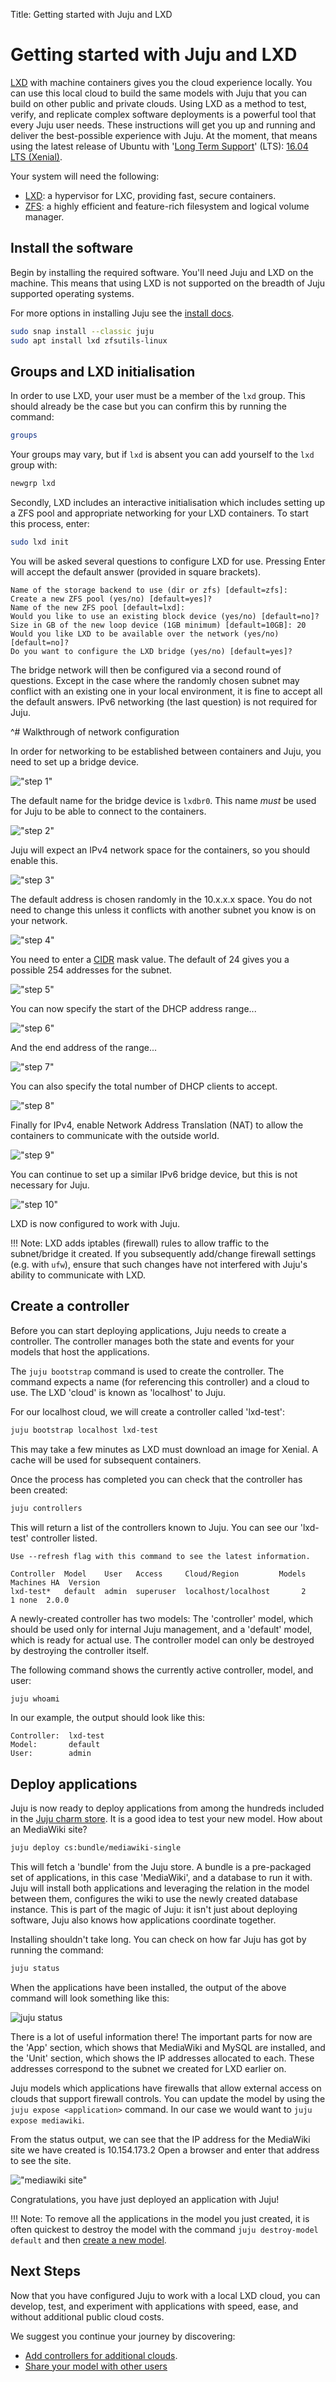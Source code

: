 Title: Getting started with Juju and LXD

# Getting started with Juju and LXD

[LXD][lxd-upstream] with machine containers gives you the cloud experience
locally. You can use this local cloud to build the same models with Juju that
you can build on other public and private clouds. Using LXD as a method to
test, verify, and replicate complex software deployments is a powerful tool
that every Juju user needs. These instructions will get you up and running and
deliver the best-possible experience with Juju. At the moment, that means
using the latest release of Ubuntu with
'[Long Term Support][long-term-support]' (LTS):
[16.04 LTS (Xenial)][Xenial-download].

Your system will need the following:

- [LXD][lxd-upstream]: a hypervisor for LXC, providing fast, secure containers.
- [ZFS][ZFS-wiki]: a highly efficient and feature-rich filesystem and logical volume manager.


## Install the software

Begin by installing the required software. You'll need Juju and LXD on the
machine. This means that using LXD is not supported on the breadth of Juju
supported operating systems.

For more options in installing Juju see the [install docs][install].


```bash
sudo snap install --classic juju
sudo apt install lxd zfsutils-linux
```

## Groups and LXD initialisation

In order to use LXD, your user must be a member of the `lxd` group.  This
should already be the case but you can confirm this by running the command:

```bash
groups
```

Your groups may vary, but if `lxd` is absent you can add yourself to the `lxd`
group with:

```bash
newgrp lxd
```

Secondly, LXD includes an interactive initialisation which includes setting up
a ZFS pool and appropriate networking for your LXD containers. To start this
process, enter:

```bash
sudo lxd init
```

You will be asked several questions to configure LXD for use. Pressing Enter
will accept the default answer (provided in square brackets).

```no-highlight
Name of the storage backend to use (dir or zfs) [default=zfs]:
Create a new ZFS pool (yes/no) [default=yes]?
Name of the new ZFS pool [default=lxd]:
Would you like to use an existing block device (yes/no) [default=no]?
Size in GB of the new loop device (1GB minimum) [default=10GB]: 20
Would you like LXD to be available over the network (yes/no) [default=no]?
Do you want to configure the LXD bridge (yes/no) [default=yes]?
```

The bridge network will then be configured via a second round of questions.
Except in the case where the randomly chosen subnet may conflict with an
existing one in your local environment, it is fine to accept all the default
answers. IPv6 networking (the last question) is not required for Juju.

^# Walkthrough of network configuration

   In order for networking to be established between containers and Juju, you
   need to set up a bridge device.

   !["step 1"](./media/juju-lxd-config001.png)

   The default name for the bridge device is `lxdbr0`. This name _must_ be used
   for Juju to be able to connect to the containers.

   !["step 2"](./media/juju-lxd-config002.png)

   Juju will expect an IPv4 network space for the containers, so you should
   enable this.

   !["step 3"](./media/juju-lxd-config003.png)

   The default address is chosen randomly in the 10.x.x.x space. You do not
   need to change this unless it conflicts with another subnet you know is on
   your network.

   !["step 4"](./media/juju-lxd-config004.png)

   You need to enter a [CIDR](https://tools.ietf.org/html/rfc4632) mask value.
   The default of 24 gives you a possible 254 addresses for the subnet.

   !["step 5"](./media/juju-lxd-config005.png)

   You can now specify the start of the DHCP address range...

   !["step 6"](./media/juju-lxd-config006.png)

   And the end address of the range...

   !["step 7"](./media/juju-lxd-config007.png)

   You can also specify the total number of DHCP clients to accept.

   !["step 8"](./media/juju-lxd-config008.png)

   Finally for IPv4, enable Network Address Translation (NAT) to allow the
   containers to communicate with the outside world.

   !["step 9"](./media/juju-lxd-config009.png)

   You can continue to set up a similar IPv6 bridge device, but this is not
   necessary for Juju.

   !["step 10"](./media/juju-lxd-config010.png)

LXD is now configured to work with Juju.

!!! Note: LXD adds iptables (firewall) rules to allow traffic to the
subnet/bridge it created. If you subsequently add/change firewall settings
(e.g. with `ufw`), ensure that such changes have not interfered with Juju's
ability to communicate with LXD.

## Create a controller

Before you can start deploying applications, Juju needs to create a
controller. The controller manages both the state and events for your models
that host the applications.

The `juju bootstrap` command is used to create the controller. The command
expects a name (for referencing this controller) and a cloud to use. The LXD
'cloud' is known as 'localhost' to Juju.

For our localhost cloud, we will create a controller called 'lxd-test':

```bash
juju bootstrap localhost lxd-test
```

This may take a few minutes as LXD must download an image for Xenial. A cache
will be used for subsequent containers.

Once the process has completed you can check that the controller has been
created:

```bash
juju controllers
```

This will return a list of the controllers known to Juju. You can see our
'lxd-test' controller listed.

```no-highlight
Use --refresh flag with this command to see the latest information.

Controller  Model    User   Access     Cloud/Region         Models  Machines HA  Version
lxd-test*   default  admin  superuser  localhost/localhost       2         1 none  2.0.0
```

A newly-created controller has two models: The 'controller' model, which should
be used only for internal Juju management, and a 'default' model, which is
ready for actual use. The controller model can only be destroyed by destroying
the controller itself.

The following command shows the currently active controller, model, and user:

```bash
juju whoami
```

In our example, the output should look like this:

```no-highlight
Controller:  lxd-test
Model:       default
User:        admin
```

## Deploy applications

Juju is now ready to deploy applications from among the hundreds included in
the [Juju charm store][charm store]. It is a good idea to test your new model.
How about an MediaWiki site?

```bash
juju deploy cs:bundle/mediawiki-single
```

This will fetch a 'bundle' from the Juju store. A bundle is a pre-packaged set
of applications, in this case 'MediaWiki', and a database to run it
with. Juju will install both applications and leveraging the relation in the
model between them, configures the wiki to use the newly created database
instance. This is part of the magic of Juju: it isn't just about deploying
software, Juju also knows how applications coordinate together.

Installing shouldn't take long. You can check on how far Juju has got by running
the command:

```bash
juju status
```

When the applications have been installed, the output of the above command will
look something like this:

![juju status](./media/juju-mediawiki-status.png)

There is a lot of useful information there! The important parts for now are
the 'App' section, which shows that MediaWiki and MySQL are installed, and the
'Unit' section, which shows the IP addresses allocated to each. These addresses
correspond to the subnet we created for LXD earlier on.

Juju models which applications have firewalls that allow external access on
clouds that support firewall controls. You can update the model by using the
`juju expose <application>` command. In our case we would want to
`juju expose mediawiki`.

From the status output, we can see that the IP address for the MediaWiki
site we have created is 10.154.173.2 Open a browser and enter that address
to see the site.

!["mediawiki site"](./media/juju-mediawiki-site.png)

Congratulations, you have just deployed an application with Juju!

!!! Note: To remove all the applications in the model you just created, it is
often quickest to destroy the model with the command
`juju destroy-model default` and then [create a new model][models].


## Next Steps

Now that you have configured Juju to work with a local LXD cloud, you can
develop, test, and experiment with applications with speed, ease, and without
additional public cloud costs.

We suggest you continue your journey by discovering:

 - [Add controllers for additional clouds][tut-cloud].
 - [Share your model with other users][share]

[LXD-upstream]: https://linuxcontainers.org/lxd/ "LXD upstream"
[Xenial-download]: http://www.ubuntu.com/download/ "Xenial download"
[ZFS-wiki]: https://wiki.ubuntu.com/ZFS "ZFS Ubuntu wiki"
[charm store]: https://jujucharms.com "Juju Charm Store"
[charms]: ./charms.html
[clouds]: ./clouds.html  "Configuring Juju Clouds"
[concepts]: ./juju-concepts.html "Juju concepts"
[install]: ./reference-install.html
[keygen]: ./getting-started-keygen-win.html "How to generate an SSH key with Windows"
[long-term-support]: https://wiki.ubuntu.com/LTS "Long Term Support"
[models]: ./models.html
[releases]: reference-releases.html
[share]: ./tut-users.html
[tut-cloud]: ./tut-google.html
